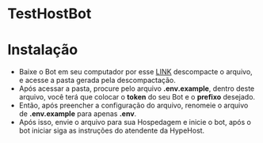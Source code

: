 # TestHostBot

# Instalação

* Baixe o Bot em seu computador por esse [LINK](https://github.com/hypehostbr/TestHostBot/archive/main.zip) descompacte o arquivo, e acesse a pasta gerada pela descompactação.
* Após acessar a pasta, procure pelo arquivo **.env.example**, dentro deste arquivo, você terá que colocar o **token** do seu Bot e o **prefixo** desejado.
* Então, após preencher a configuração do arquivo, renomeie o arquivo de **.env.example** para apenas **.env**. 
* Após isso, envie o arquivo para sua Hospedagem e inicie o bot, após o bot iniciar siga as instruções do atendente da HypeHost.